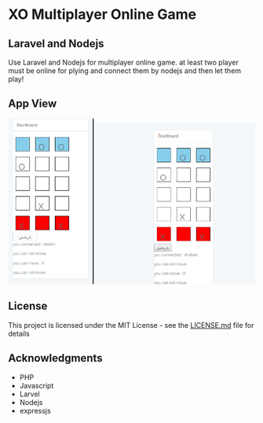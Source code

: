 # XO Multiplayer Online Game 
## Laravel and Nodejs
Use Laravel and Nodejs for multiplayer online game.
at least two player must be online for plying and connect them by nodejs and then let them play!
## App View
![alt_text](https://github.com/srahnama/xoLNE/blob/master/example.png)

## License

This project is licensed under the MIT License - see the [LICENSE.md](LICENSE.md) file for details

## Acknowledgments

* PHP
* Javascript
* Larvel
* Nodejs
* expressjs
